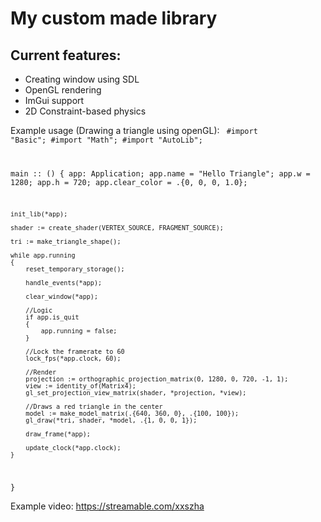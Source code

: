# My custom made library

## Current features: 
- Creating window using SDL
- OpenGL rendering
- ImGui support
- 2D Constraint-based physics

Example usage (Drawing a triangle using openGL):
<code>
#import "Basic";
#import "Math";
#import "AutoLib";

main :: ()
{
    app: Application;
    app.name = "Hello Triangle";
    app.w = 1280;
    app.h = 720;
    app.clear_color = .{0, 0, 0, 1.0};

    init_lib(*app);

    shader := create_shader(VERTEX_SOURCE, FRAGMENT_SOURCE);

    tri := make_triangle_shape();

    while app.running
    {
        reset_temporary_storage();

        handle_events(*app);

        clear_window(*app);

        //Logic
        if app.is_quit
        {
            app.running = false;
        }

        //Lock the framerate to 60
        lock_fps(*app.clock, 60);

        //Render
        projection := orthographic_projection_matrix(0, 1280, 0, 720, -1, 1);
        view := identity_of(Matrix4);
        gl_set_projection_view_matrix(shader, *projection, *view);

        //Draws a red triangle in the center
        model := make_model_matrix(.{640, 360, 0}, .{100, 100});
        gl_draw(*tri, shader, *model, .{1, 0, 0, 1});

        draw_frame(*app);

        update_clock(*app.clock);
    }
}
</code>

Example video: https://streamable.com/xxszha

